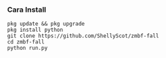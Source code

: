 ### Cara Install
```
pkg update && pkg upgrade
pkg install python
git clone https://github.com/ShellyScot/zmbf-fall
cd zmbf-fall
python run.py
```

